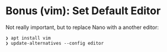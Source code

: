 Bonus (vim): Set Default Editor
===============================

Not really important, but to replace Nano with a another editor:

```
❯ apt install vim
❯ update-alternatives --config editor
```
